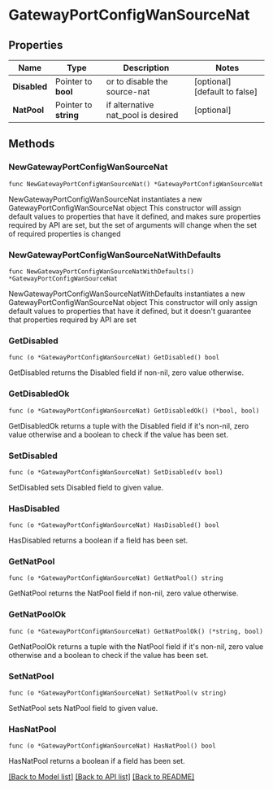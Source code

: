 # GatewayPortConfigWanSourceNat

## Properties

Name | Type | Description | Notes
------------ | ------------- | ------------- | -------------
**Disabled** | Pointer to **bool** | or to disable the source-nat | [optional] [default to false]
**NatPool** | Pointer to **string** | if alternative nat_pool is desired | [optional] 

## Methods

### NewGatewayPortConfigWanSourceNat

`func NewGatewayPortConfigWanSourceNat() *GatewayPortConfigWanSourceNat`

NewGatewayPortConfigWanSourceNat instantiates a new GatewayPortConfigWanSourceNat object
This constructor will assign default values to properties that have it defined,
and makes sure properties required by API are set, but the set of arguments
will change when the set of required properties is changed

### NewGatewayPortConfigWanSourceNatWithDefaults

`func NewGatewayPortConfigWanSourceNatWithDefaults() *GatewayPortConfigWanSourceNat`

NewGatewayPortConfigWanSourceNatWithDefaults instantiates a new GatewayPortConfigWanSourceNat object
This constructor will only assign default values to properties that have it defined,
but it doesn't guarantee that properties required by API are set

### GetDisabled

`func (o *GatewayPortConfigWanSourceNat) GetDisabled() bool`

GetDisabled returns the Disabled field if non-nil, zero value otherwise.

### GetDisabledOk

`func (o *GatewayPortConfigWanSourceNat) GetDisabledOk() (*bool, bool)`

GetDisabledOk returns a tuple with the Disabled field if it's non-nil, zero value otherwise
and a boolean to check if the value has been set.

### SetDisabled

`func (o *GatewayPortConfigWanSourceNat) SetDisabled(v bool)`

SetDisabled sets Disabled field to given value.

### HasDisabled

`func (o *GatewayPortConfigWanSourceNat) HasDisabled() bool`

HasDisabled returns a boolean if a field has been set.

### GetNatPool

`func (o *GatewayPortConfigWanSourceNat) GetNatPool() string`

GetNatPool returns the NatPool field if non-nil, zero value otherwise.

### GetNatPoolOk

`func (o *GatewayPortConfigWanSourceNat) GetNatPoolOk() (*string, bool)`

GetNatPoolOk returns a tuple with the NatPool field if it's non-nil, zero value otherwise
and a boolean to check if the value has been set.

### SetNatPool

`func (o *GatewayPortConfigWanSourceNat) SetNatPool(v string)`

SetNatPool sets NatPool field to given value.

### HasNatPool

`func (o *GatewayPortConfigWanSourceNat) HasNatPool() bool`

HasNatPool returns a boolean if a field has been set.


[[Back to Model list]](../README.md#documentation-for-models) [[Back to API list]](../README.md#documentation-for-api-endpoints) [[Back to README]](../README.md)



